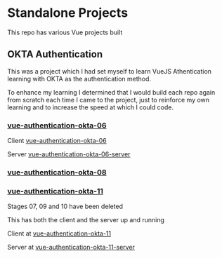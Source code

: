 # Standalone Projects

This repo has various Vue projects built

## OKTA Authentication

This was a project which I had set myself to learn VueJS Athentication learning with OKTA as the authentication method.

To enhance my learning I determined that I would build each repo again from scratch each time I came to the project, just to reinforce my own learning and to increase the speed at which I could code.

### [vue-authentication-okta-06](vue-authentication-okta-06)

Client [vue-authentication-okta-06](vue-authentication-okta-06)

Server [vue-authentication-okta-06-server](vue-authentication-okta-06-server)

### [vue-authentication-okta-08](vue-authentication-okta-08)

### [vue-authentication-okta-11](vue-authentication-okta-11)

Stages 07, 09 and 10 have been deleted

This has both the client and the server up and running

Client at [vue-authentication-okta-11](vue-authentication-okta-11)

Server at [vue-authentication-okta-11-server](vue-authentication-okta-11-server)
